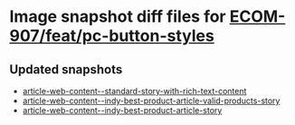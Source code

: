 # Image snapshot diff files for [ECOM-907/feat/pc-button-styles](git@github.com:brightsitesconsulting/independent-web/pull/7638)

## Updated snapshots
- [article-web-content--standard-story-with-rich-text-content](./article-web-content--standard-story-with-rich-text-content)
- [article-web-content--indy-best-product-article-valid-products-story](./article-web-content--indy-best-product-article-valid-products-story)
- [article-web-content--indy-best-product-article-story](./article-web-content--indy-best-product-article-story)
